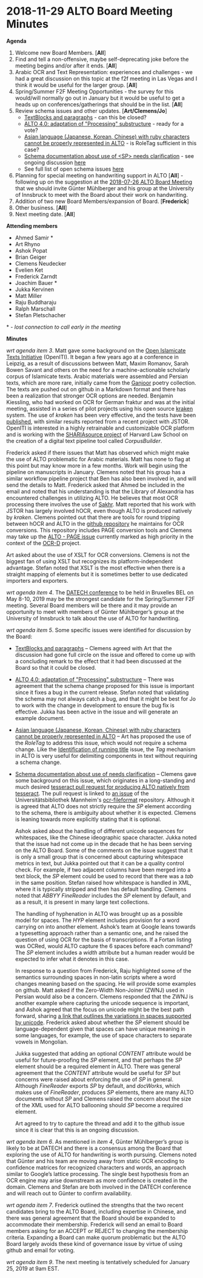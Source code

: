 # 2018-11-29 ALTO Board Meeting Minutes
**Agenda**
1. Welcome new Board Members. [**All**]
2. Find and tell a non-offensive, maybe self-deprecating joke before the meeting begins and/or after it ends. [**All**]
3. Arabic OCR and Text Representation: experiences and challenges - we had a great discussion on this topic at the f2f meeting 
in Las Vegas and I think it would be useful for the larger group. [**All**]
4. Spring/Summer F2F Meeting Opportunities - the survey for this would/will normally go out in January but it would be useful to get 
a heads up on conferences/gatherings that should be in the list. [**All**]
5. Review schema issues and other updates. [**Art/Clemens/Jo**]
   * [TextBlocks and paragraphs](https://github.com/altoxml/schema/issues/53)  - can this be closed?
   * [ALTO 4.0: adaptation of "Processing" substructure](https://github.com/altoxml/schema/issues/52) - ready for a vote?
   * [Asian language (Japanese, Korean, Chinese) with ruby characters cannot be properly represented in ALTO](https://github.com/altoxml/schema/issues/51) - is RoleTag sufficient in this case?
   * [Schema documentation about use of &lt;SP&gt; needs clarification](https://github.com/altoxml/schema/issues/54) - see ongoing discussion [here](https://github.com/UB-Mannheim/ocr-fileformat/issues/78)
   * See full list of open schema issues [here](https://github.com/altoxml/schema/issues)
6. Planning for special meeting on handwriting support in ALTO [**All**] - following up on the suggestion at 
the [2018-07-26 ALTO Board Meeting](https://github.com/altoxml/board/blob/gh-pages/minutes/2018-07-26%20ALTO%20Board%20Meeting%20Minutes.md) that we should invite Günter Mühlberger and his group at the University of Innsbruck to meet with the Board about their work on handwriting.
7. Addition of two new Board Members/expansion of Board. [**Frederick**]
8. Other business. [**All**]
9. Next meeting date. [**All**]

**Attending members**
* Ahmed Samir &ast;
* Art Rhyno
* Ashok Popat 
* Brian Geiger
* Clemens Neudecker
* Evelien Ket
* Frederick Zarndt
* Joachim Bauer &ast;
* Jukka Kervinen
* Matt Miller
* Raju Buddharaju
* Ralph Marschall
* Stefan Pletschacher 

&ast; - _lost connection to call early in the meeting_

**Minutes**

_wrt agenda item 3_. Matt gave some background on the [Open Islamicate Texts Initiative]( https://openiti.github.io/) (OpenITI). It 
began a few years ago at a conference in Leipzig, as a result of discussions between Matt, Maxim Romanov, Sarah Bowen Savant and others 
on the need for a machine-actionable scholarly corpus of Islamicate texts. Arabic materials were assembled and Persian texts, which are 
more rare, initially came from the [Ganjoor]( http://ganjoor.net/) poetry collection. The texts are pushed out on github in a Markdown 
format and there has been a realization that stronger OCR options are needed. Benjamin Kiessling, who had worked on OCR for German 
fraktur and was at the initial meeting, assisted in a series of pilot projects using his open source 
[kraken]( https://github.com/mittagessen/kraken) system. The use of _kraken_ has been very effective, and the tests have been 
[published]( https://islamichistorycommons.org/mem/wp-content/uploads/sites/55/2017/11/UW-25-Savant-et-al.pdf), with similar results 
reported from a recent project with JSTOR. OpenITI is interested in a highly retrainable and customizable OCR platform and is working 
with the [SHARIAsource project]( https://ilsp.law.harvard.edu/shariasource/) of Harvard Law School on the creation of a digital text 
pipeline tool called _CorpusBuilder_.

Frederick asked if there issues that Matt has observed which might make the use of ALTO problematic for Arabic materials. Matt has none 
to flag at this point but may know more in a few months. Work will begin using the pipeline on manuscripts in January. Clemens noted that 
his group has a similar workflow pipeline project that Ben has also been involved in, and will send the details to Matt. Frederick asked 
that Ahmed be included in the email and noted that his understanding is that the Library of Alexandria has encountered challenges in 
utilizing ALTO. He believes that most OCR processing there involves the use of 
[Sakhr]( http://www.sakhr.com/index.php/en/solutions/ocr). Matt reported that his work with JSTOR has largely involved hOCR, even though 
ALTO is produced natively by _kraken_. Clemens pointed out that there are tools for round tripping between hOCR and ALTO in 
the [github repository]( https://github.com/cneud/ocr-conversion-scripts) he maintains for OCR conversions. This repository includes 
PAGE conversion tools and Clemens may take up the [ALTO - PAGE issue](https://github.com/altoxml/schema/issues/48) currently marked 
as high priority in the context of the [OCR-D]( http://www.ocr-d.de/) project. 

Art asked about the use of XSLT for OCR conversions. Clemens is not the biggest fan of using XSLT but recognizes its 
platform-independent advantage. Stefan noted that XSLT is the most effective when there is a straight mapping of elements but it is 
sometimes better to use dedicated importers and exporters.

_wrt agenda item 4_. The [DATECH conference](http://openpreservation.org/event/datech-2019) to be held in Bruxelles BEL on 
May 8-10, 2019 may be the strongest candidate for the 
Spring/Summer F2F meeting. Several Board members will be there and it may provide an opportunity to meet with members of 
Günter Mühlberger’s group at the University of Innsbruck to talk about the use of ALTO for handwriting.

_wrt agenda item 5_. Some specific issues were identified for discussion by the Board:

* [TextBlocks and paragraphs]( https://github.com/altoxml/schema/issues/53) – Clemens agreed with Art that the discussion had gone full 
circle on the issue and offered to come up with a concluding remark to the effect that it had been discussed at the Board so that it 
could be closed.

* [ALTO 4.0: adaptation of "Processing" substructure]( https://github.com/altoxml/schema/issues/52) – There was agreement that the 
schema change proposed for this issue is important since it fixes a bug in the current release. Stefan noted that validating the 
schema may not always catch a bug, and that it might be best for Jo to work with the change in development to ensure the bug fix is 
effective. Jukka has been active in the issue and will generate an example document.

* [Asian language (Japanese, Korean, Chinese) with ruby characters cannot be properly represented in ALTO]( https://github.com/altoxml/schema/issues/51) – 
Art has proposed the use of the _RoleTag_ to address this issue, which would not require a schema change. Like the 
[Identification of running title](https://github.com/altoxml/schema/issues/50) issue, the _Tag_ mechanism in ALTO is very useful for 
delimiting components in text without requiring a schema change.

* [Schema documentation about use of <SP> needs clarification]( https://github.com/altoxml/schema/issues/54) – Clemens gave some 
background on this issue, which originates in a long-standing and much desired 
[tesseract pull request for producing ALTO natively from tesseract]( https://github.com/tesseract-ocr/tesseract/pull/2100). The pull 
request is linked to [an issue]( https://github.com/UB-Mannheim/ocr-fileformat/issues/78) of the 
Universitätsbibliothek Mannheim's [ocr-fileformat]( https://github.com/UB-Mannheim/ocr-fileformat) repository. Although it is agreed 
that ALTO does not strictly require the _SP_ element according to the schema, there is ambiguity about whether it is expected. Clemens 
is leaning towards more explicitly stating that it is optional.

   Ashok asked about the handling of different unicode sequences for whitespaces, like the Chinese ideographic space character. Jukka noted 
that the issue had not come up in the decade that he has been serving on the ALTO Board. Some of the comments on the issue suggest 
that it is only a small group that is concerned about capturing whitespace metrics in text, but Jukka pointed out that it can be a 
quality control check. For example, if two adjacent columns have been merged into a text block, the _SP_ element could be used to 
record that there was a _tab_ in the same position. Stefan raised how whitespace is handled in XML, where it is typically stripped 
and then has default handling. Clemens noted that _ABBYY FineReader_ includes the _SP_ element by default, and as a result, it is 
present in many large text collections.

   The handling of hyphenation in ALTO was brought up as a possible model for spaces. The _HYP_ element includes provision for a word 
carrying on into another element. Ashok’s team at Google leans towards a typesetting approach rather than a semantic one, and he 
raised the question of using OCR for the basis of transcriptions. If a Fortan listing was OCRed, would ALTO capture the 6 spaces 
before each command? The _SP_ element includes a _width_ attribute but a human reader would be expected to infer what it denotes 
in this case.

   In response to a question from Frederick, Raju highlighted some of the semantics surrounding spaces in non-latin scripts where a 
word changes meaning based on the spacing. He will provide some examples on github. Matt asked if the Zero-Width Non-Joiner (ZWNJ) used 
in Persian would also be a concern. Clemens responded that the ZWNJ is another example where capturing the unicode sequence is 
important, and Ashok agreed that the focus on unicode might be the best path forward, 
sharing [a link that outlines the variations in spaces supported by unicode]( http://jkorpela.fi/chars/spaces.html). Frederick asked 
about whether the _SP_ element should be language-dependent given that spaces can have unique meaning in some languages, for example, 
the use of space characters to separate vowels in Mongolian. 

   Jukka suggested that adding an optional _CONTENT_ attribute would be useful for future-proofing the _SP_ element, and that perhaps 
the _SP_ element should be a required element in ALTO. There was general agreement that the _CONTENT_ attribute would be useful for 
_SP_ but concerns were raised about enforcing the use of _SP_ in general. Although _FineReader_ exports _SP_ by default, and _docWorks_, 
which makes use of _FineReader_, produces _SP_ elements, there are many ALTO documents without _SP_ and Clemens raised the concern 
about the size of the XML used for ALTO ballooning should _SP_ become a required element.

   Art agreed to try to capture the thread and add it to the github issue since it is clear that this is an ongoing discussion.

_wrt agenda item 6_. As mentioned in _item 4_, Günter Mühlberger’s group is likely to be at DATECH and there is a consensus among the 
Board that exploring the use of ALTO for handwriting is worth pursuing. Clemens noted that Günter and his team are moving away from 
static OCR encoding to confidence matrices for recognized characters and words, an approach similar to Google’s lattice processing. The 
single best hypothesis from an OCR engine may arise downstream as more confidence is created in the domain. Clemens and Stefan are 
both involved in the DATECH conference and will reach out to Günter to confirm availability.

_wrt agenda item 7_. Frederick outlined the strengths that the two recent candidates bring to the ALTO Board, including expertise in 
Chinese, and there was general agreement that the Board should be expanded to accommodate their membership. Frederick will send an 
email to Board members asking for an ACCEPT or REJECT to changing the membership criteria. Expanding a Board can make quorum 
problematic but the ALTO Board largely avoids these kind of governance issue by virtue of using github and email for voting.

_wrt agenda item 9_. The next meeting is tentatively scheduled for January 25, 2019 at 9am EST. 

